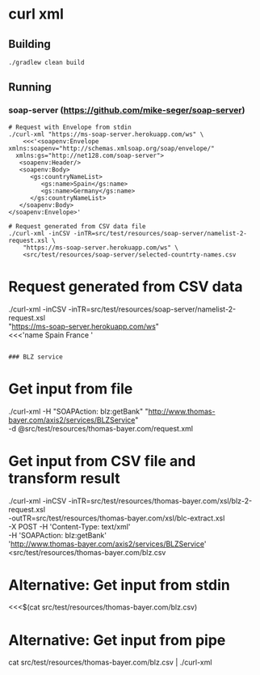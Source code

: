 # curl xml

## Building
```
./gradlew clean build
```

## Running
### soap-server (https://github.com/mike-seger/soap-server)
```
# Request with Envelope from stdin
./curl-xml "https://ms-soap-server.herokuapp.com/ws" \
    <<<'<soapenv:Envelope xmlns:soapenv="http://schemas.xmlsoap.org/soap/envelope/"
  xmlns:gs="http://net128.com/soap-server">
   <soapenv:Header/>
   <soapenv:Body>
      <gs:countryNameList>
         <gs:name>Spain</gs:name>
         <gs:name>Germany</gs:name>
      </gs:countryNameList>
   </soapenv:Body>
</soapenv:Envelope>'

# Request generated from CSV data file
./curl-xml -inCSV -inTR=src/test/resources/soap-server/namelist-2-request.xsl \
    "https://ms-soap-server.herokuapp.com/ws" \
    <src/test/resources/soap-server/selected-countrty-names.csv
```

# Request generated from CSV data
./curl-xml -inCSV -inTR=src/test/resources/soap-server/namelist-2-request.xsl \
"https://ms-soap-server.herokuapp.com/ws" \
<<<'name
Spain
France
'
```

### BLZ service
```
# Get input from file
./curl-xml -H "SOAPAction: blz:getBank" "http://www.thomas-bayer.com/axis2/services/BLZService" \
    -d @src/test/resources/thomas-bayer.com/request.xml

# Get input from CSV file and transform result
./curl-xml -inCSV -inTR=src/test/resources/thomas-bayer.com/xsl/blz-2-request.xsl \
    -outTR=src/test/resources/thomas-bayer.com/xsl/blc-extract.xsl \
    -X POST -H 'Content-Type: text/xml' \
    -H 'SOAPAction: blz:getBank' \
    'http://www.thomas-bayer.com/axis2/services/BLZService' \
    <src/test/resources/thomas-bayer.com/blz.csv

# Alternative: Get input from stdin
<<<$(cat src/test/resources/thomas-bayer.com/blz.csv)

# Alternative: Get input from pipe
cat src/test/resources/thomas-bayer.com/blz.csv | ./curl-xml 
```
